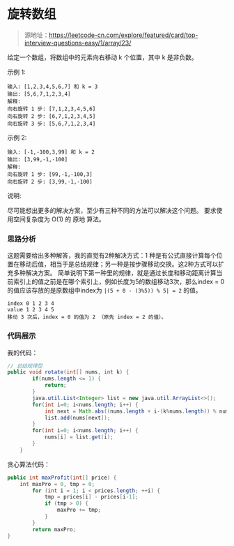 # 旋转数组
> 源地址：https://leetcode-cn.com/explore/featured/card/top-interview-questions-easy/1/array/23/

给定一个数组，将数组中的元素向右移动 k 个位置，其中 k 是非负数。

示例 1:
```
输入: [1,2,3,4,5,6,7] 和 k = 3
输出: [5,6,7,1,2,3,4]
解释:
向右旋转 1 步: [7,1,2,3,4,5,6]
向右旋转 2 步: [6,7,1,2,3,4,5]
向右旋转 3 步: [5,6,7,1,2,3,4]
```
示例 2:
```
输入: [-1,-100,3,99] 和 k = 2
输出: [3,99,-1,-100]
解释: 
向右旋转 1 步: [99,-1,-100,3]
向右旋转 2 步: [3,99,-1,-100]
```
说明:

尽可能想出更多的解决方案，至少有三种不同的方法可以解决这个问题。
要求使用空间复杂度为 O(1) 的 原地 算法。

### 思路分析
这题需要给出多种解答，我的直觉有2种解决方式：1 种是有公式直接计算每个位置在移动后值，相当于是总结规律；另一种是按步骤移动交换。这2种方式可以扩充多种解决方案。
简单说明下第一种里的规律，就是通过长度和移动距离计算当前索引上的值之前是在哪个索引上，例如长度为5的数组移动3次，那么index = 0的值应该存放的是原数组中index为 `|(5 + 0 - (3%5)) % 5| = 2` 的值。

```
index 0 1 2 3 4
value 1 2 3 4 5
移动 3 次后，index = 0 的值为 2 （原先 index = 2 的值）。
```


### 代码展示
我的代码：
```java
// 总结规律型
public void rotate(int[] nums, int k) {
        if(nums.length <= 1) {
            return;
        }
        java.util.List<Integer> list = new java.util.ArrayList<>();
        for(int i=0; i<nums.length; i++) {
            int next = Math.abs((nums.length + i-(k%nums.length)) % nums.length);
            list.add(nums[next]);
        }
        for(int i=0; i<nums.length; i++) {
            nums[i] = list.get(i);
        }
    }

```
贪心算法代码：
```java
public int maxProfit(int[] price) {
    int maxPro = 0, tmp = 0;
        for (int i = 1; i < prices.length; ++i) {
            tmp = prices[i] - prices[i-1];
            if (tmp > 0) {
                maxPro += tmp;
            }
        }
        return maxPro;
}

```
